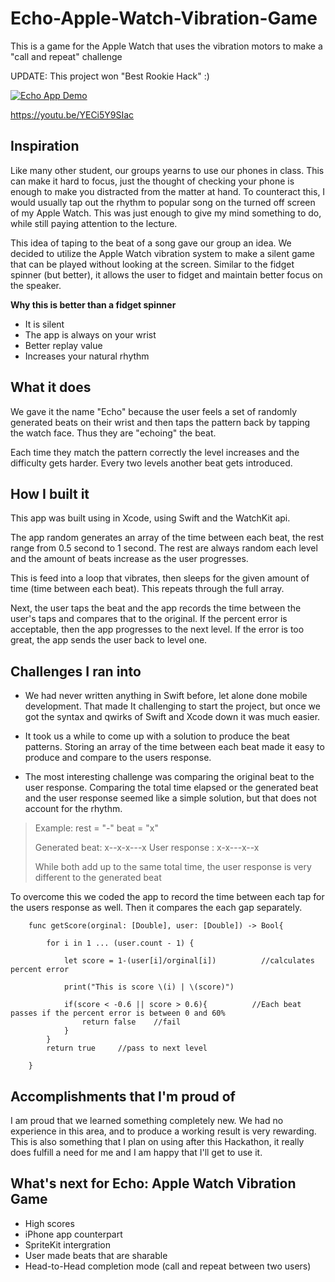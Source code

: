 # Echo-Apple-Watch-Vibration-Game
This is a game for the Apple Watch that uses the vibration motors to make a "call and repeat" challenge

UPDATE: This project won "Best Rookie Hack" :) 

[![Echo App Demo](https://img.youtube.com/vi/YECi5Y9SIac/0.jpg)](https://www.youtube.com/watch?v=YECi5Y9SIac)

https://youtu.be/YECi5Y9SIac

## Inspiration
Like many other student, our groups yearns to use our phones in class. This can make it hard to focus, just the thought of checking your phone is enough to make you distracted from the matter at hand. To counteract this, I would usually tap out the rhythm to popular song on the turned off screen of my Apple Watch.  This was just enough to give my mind something to do, while still paying attention to the lecture.

This idea of taping to the beat of a song gave our group an idea. We decided to utilize the Apple Watch vibration system to make a silent game that can be played without looking at the screen. Similar to the fidget spinner (but better), it allows the user to fidget and maintain better focus on the speaker. 

**Why this is better than a fidget spinner**
* It is silent
* The app is always on your wrist
* Better replay value
* Increases your natural rhythm 

## What it does
We gave it the name "Echo" because the user feels a set of randomly generated beats on their wrist and then taps the pattern back by tapping the watch face. Thus they are "echoing" the beat.

Each time they match the pattern correctly the level increases and the difficulty gets harder. Every two levels another beat gets introduced.

## How I built it
This app was built using in Xcode, using Swift and the WatchKit api.

The app random generates an array of the time between each beat, the rest range from 0.5 second to 1 second. The rest are always random each level and the amount of beats increase as the user progresses.

This is feed into a loop that vibrates, then sleeps for the given amount of time (time between each beat). This repeats through the full array. 

Next, the user taps the beat and the app records the time between the user's taps and compares that to the original. If the percent error is acceptable, then the app progresses to the next level. If the error is too great, the app sends the user back to level one.


## Challenges I ran into
* We had never written anything in Swift before, let alone done mobile development. That made It challenging to start the project, but once we got the syntax and qwirks of Swift and Xcode down it was much easier.

* It took us a while to come up with a solution to produce the beat patterns. Storing an array of the time between each beat made it easy to produce and compare to the users response.

* The most interesting challenge was comparing the original beat to the user response. Comparing the total time elapsed  or the generated beat and the user response seemed like a simple solution, but that does not account for the rhythm.
> Example:
> rest = "-"
> beat = "x"
> 
> Generated beat:  x--x-x---x 
> User response : x-x---x--x
> 
>  While both add up to the same total time, the user response is very different to the generated beat

To overcome this we coded the app to record the time between each tap for the users response as well. Then it compares the each gap separately.
~~~
    func getScore(orginal: [Double], user: [Double]) -> Bool{
        
        for i in 1 ... (user.count - 1) {
            
            let score = 1-(user[i]/orginal[i])          //calculates percent error
            
            print("This is score \(i) | \(score)")
    
            if(score < -0.6 || score > 0.6){          //Each beat passes if the percent error is between 0 and 60%
                return false    //fail
            }
        }
        return true     //pass to next level
        
    }
~~~

## Accomplishments that I'm proud of

I am proud that we learned something completely new. We had no experience in this area, and to produce a working result is very rewarding. This is also something that I plan on using after this Hackathon, it really does fulfill a need for me and I am happy that I'll get to use it.


## What's next for Echo: Apple Watch Vibration Game 
* High scores
* iPhone app counterpart
* SpriteKit intergration
* User made beats that are sharable
* Head-to-Head completion mode (call and repeat between two users)
